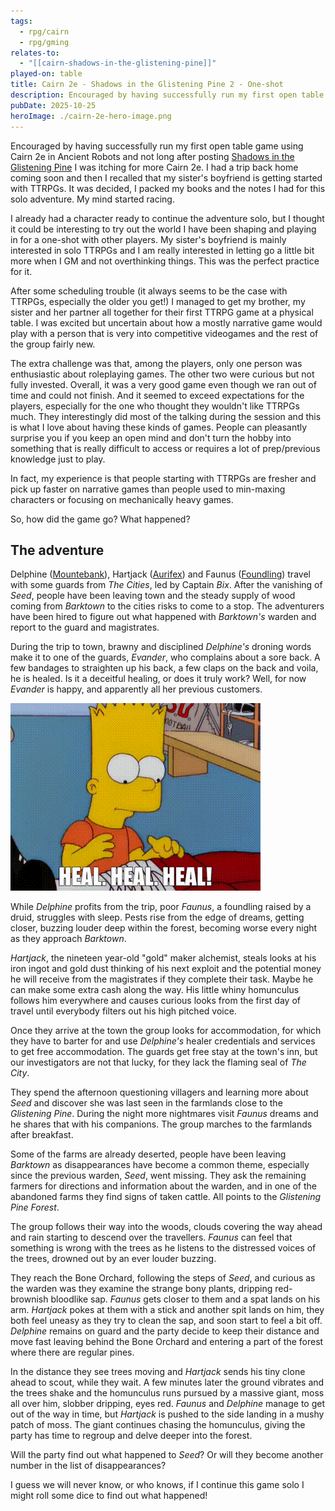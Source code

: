 ```yaml
---
tags:
  - rpg/cairn
  - rpg/gming
relates-to:
  - "[[cairn-shadows-in-the-glistening-pine]]"
played-on: table
title: Cairn 2e - Shadows in the Glistening Pine 2 - One-shot
description: Encouraged by having successfully run my first open table game using Cairn 2e in Ancient Robots and not long after posting https://alrevolutum.com/blog/cairn-shadows-in-the-glistening-pine-001 I was itching for more Cairn 2e. I had a trip back home coming soon and then  I recalled that my sister's boyfriend is getting started with TTRPGs. It was decided, I packed my books and the notes I had for this solo adventure. My mind started racing.
pubDate: 2025-10-25
heroImage: ./cairn-2e-hero-image.png
---
```

Encouraged by having successfully run my first open table game using Cairn 2e in Ancient Robots and not long after posting [Shadows in the Glistening Pine](/blog/cairn-shadows-in-the-glistening-pine-001/) I was itching for more Cairn 2e. I had a trip back home coming soon and then  I recalled that my sister's boyfriend is getting started with TTRPGs. It was decided, I packed my books and the notes I had for this solo adventure. My mind started racing.

I already had a character ready to continue the adventure solo, but I thought it could be interesting to try out the world I have been shaping and playing in for a one-shot with other players. My sister's boyfriend is mainly interested in solo TTRPGs and I am really interested in letting go a little bit more when I GM and not overthinking things. This was the perfect practice for it.

After some scheduling trouble (it always seems to be the case with TTRPGs, especially the older you get!) I managed to get my brother, my sister and her partner all together for their first TTRPG game at a physical table. I was excited but uncertain about how a mostly narrative game would play with a person that is very into competitive videogames and the rest of the group fairly new. 

The extra challenge was that, among the players, only one person was enthusiastic about roleplaying games. The other two were curious but not fully invested. Overall, it was a very good game even though we ran out of time and could not finish. And it seemed to exceed expectations for the players, especially for the one who thought they wouldn't like TTRPGs much. They interestingly did most of the talking during the session and this is what I love about having these kinds of games. People can pleasantly surprise you if you keep an open mind and don't turn the hobby into something that is really difficult to access or requires a lot of prep/previous knowledge just to play.

In fact, my experience is that people starting with TTRPGs are fresher and pick up faster on narrative games than people used to min-maxing characters or focusing on mechanically heavy games.

So, how did the game go? What happened?

## The adventure

Delphine ([Mountebank](https://cairnrpg.com/second-edition/backgrounds/mountebank/)), Hartjack ([Aurifex](https://cairnrpg.com/second-edition/backgrounds/aurifex/)) and Faunus ([Foundling](https://cairnrpg.com/second-edition/backgrounds/foundling/)) travel with some guards from _The Cities_, led by Captain _Bix_. After the vanishing of _Seed_, people have been leaving town and the steady supply of wood coming from _Barktown_ to the cities risks to come to a stop. The adventurers have been hired to figure out what happened with _Barktown's_ warden and report to the guard and magistrates.

During the trip to town, brawny and disciplined _Delphine's_ droning words make it to one of the guards, _Evander_, who complains about a sore back. A few bandages to straighten up his back, a few claps on the back and voila, he is healed. Is it a deceitful healing, or does it truly work? Well, for now _Evander_ is happy, and apparently all her previous customers.

![Healing Bart Simpson](./heal-bart-001.gif)

While _Delphine_ profits from the trip, poor _Faunus_, a foundling raised by a druid, struggles with sleep. Pests rise from the edge of dreams, getting closer, buzzing louder deep within the forest, becoming worse every night as they approach _Barktown_.

_Hartjack_, the nineteen year-old "gold" maker alchemist, steals looks at his iron ingot and gold dust thinking of his next exploit and the potential money he will receive from the magistrates if they complete their task. Maybe he can make some extra cash along the way. His little whiny homunculus follows him everywhere and causes curious looks from the first day of travel until everybody filters out his high pitched voice.

Once they arrive at the town the group looks for accommodation, for which they have to barter for and use _Delphine's_ healer credentials and services to get free accommodation. The guards get free stay at the town's inn, but our investigators are not that lucky, for they lack the flaming seal of _The City_.

They spend the afternoon questioning villagers and learning more about _Seed_ and discover she was last seen in the farmlands close to the _Glistening Pine_. During the night more nightmares visit _Faunus_ dreams and he shares that with his companions. The group marches to the farmlands after breakfast.

Some of the farms are already deserted, people have been leaving _Barktown_ as disappearances have become a common theme, especially since the previous warden, _Seed_, went missing. They ask the remaining farmers for directions and information about the warden, and in one of the abandoned farms they find signs of taken cattle. All points to the _Glistening Pine Forest_.

The group follows their way into the woods, clouds covering the way ahead and rain starting to descend over the travellers. _Faunus_ can feel that something is wrong with the trees as he listens to the distressed voices of the trees, drowned out by an ever louder buzzing.

They reach the Bone Orchard, following the steps of _Seed_, and curious as the warden was they examine the strange bony plants, dripping red-brownish bloodlike sap. _Faunus_ gets closer to them and a spat lands on his arm. _Hartjack_ pokes at them with a stick and another spit lands on him, they both feel uneasy as they try to clean the sap, and soon start to feel a bit off. _Delphine_ remains on guard and the party decide to keep their distance and move fast leaving behind the Bone Orchard and entering a part of the forest where there are regular pines. 

In the distance they see trees moving and _Hartjack_ sends his tiny clone ahead to scout, while they wait. A few minutes later the ground vibrates and the trees shake and the homunculus runs pursued by a massive giant, moss all over him, slobber dripping, eyes red. _Faunus_ and _Delphine_ manage to get out of the way in time, but _Hartjack_ is pushed to the side landing in a mushy patch of moss. The giant continues chasing the homunculus, giving the party has time to regroup and delve deeper into the forest.

Will the party find out what happened to _Seed_? Or will they become another number in the list of disappearances? 

I guess we will never know, or who knows, if I continue this game solo I might roll some dice to find out what happened!





